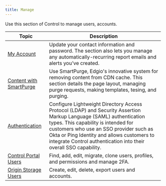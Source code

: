 ```yaml
---
title: Manage
---
```

<!-- don't link to this page. change content to overview vs markdown-->
Use this section of Control to manage users, accounts.

| Topic | Description|
|---|---|
|[My Account](/delivery/control/manage/account)| Update your contact information and password. The section also lets you manage any automatically-recurring report emails and alerts you’ve created.|
| [Content with SmartPurge](/delivery/control/manage/content_with_smartpurge)| Use SmartPurge, Edgio's innovative system for removing content from CDN cache. This section details the page layout, managing purge requests, making templates, tesing, and purging.|
|[Authentication](/delivery/control/manage/authentication)| Configure Lightweight Directory Access Protocol (LDAP) and Security Assertion Markup Language (SAML) authentication types. This capability is intended for customers who use an SSO provider such as Okta or Ping Identity and allows customers to integrate Control authentication into their overall SSO capability.|
|[Control Portal Users](/delivery/control/manage/control_portal_users)| Find, add, edit, migrate, clone users, profiles, and permissions and manage 2FA. |
|[Origin Storage Users](/delivery/control/manage/origin_storage_users)|Create, edit, delete, export users and accounts. |
